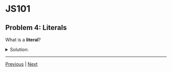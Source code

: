 # JS101
## Problem 4: Literals

What is a **literal**?

<details>
<summary>Solution:</summary>

Data type values can be represented by **literals**. A literal is any notation that lets you represent a fixed value in source code.

</details>

---

[Previous](03.md) | [Next](05.md)
